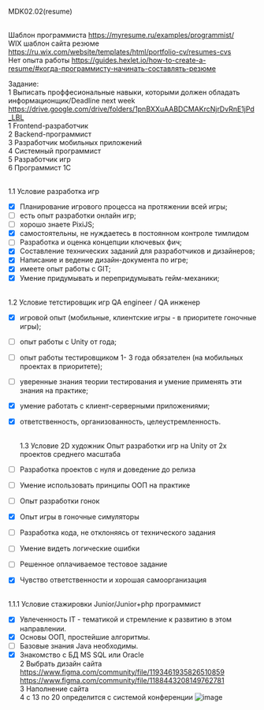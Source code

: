 MDK02.02(resume)

<BR>Шаблон программиста https://myresume.ru/examples/programmist/ 
<BR>WIX шаблон сайта резюме [https://ru.wix.com/website/templates/html/portfolio-cv/resumes-cvs ](https://www.figma.com/community/tag/website/files)
<BR>Нет опыта работы https://guides.hexlet.io/how-to-create-a-resume/#когда-программисту-начинать-составлять-резюме

Задание:
<BR>        1 Выписать проффесиональные навыки, которыми должен обладать информационщик/Deadline next week  <BR>https://drive.google.com/drive/folders/1pnBXXuAABDCMAKrcNjrDvRnE1jPd_LBL
<BR> 1 Frontend-разработчик
<BR> 2 Backend-программист
<BR> 3 Разработчик мобильных приложений
<BR> 4 Системный программист
<BR> 5 Разработчик игр
<BR> 6 Программист 1С
  
<BR>        1.1 Условие разработка игр
- [X] Планирование игрового процесса на протяжении всей игры;
- [ ] есть опыт разработки онлайн игр;
- [ ] хорошо знаете PixiJS;
- [X] самостоятельны, не нуждаетесь в постоянном контроле тимлидом
- [ ] Разработка и оценка концепции ключевых фич;
- [X] Составление технических заданий для разработчиков и дизайнеров;
- [X] Написание и ведение дизайн-документа по игре;
- [X] имеете опыт работы с GIT;
- [X] Умение придумывать и перепридумывать гейм-механики;
  
<BR>        1.2 Условие тетстировщик игр QA engineer / QA инженер
- [X] игровой опыт (мобильные, клиентские игры - в приоритете гоночные игры);
- [ ] опыт работы с Unity от года;
- [ ] опыт работы тестировщиком 1- 3 года обязателен (на мобильных проектах в приоритете);
- [ ] уверенные знания теории тестирования и умение применять эти знания на практике;
- [X] умение работать с клиент-серверными приложениями;
- [X] ответственность, организованность, целеустремленность.
  
  <BR>        1.3 Условие 2D художник
    Опыт разработки игр на Unity от 2х проектов среднего масштаба
- [ ] Разработка проектов с нуля и доведение до релиза
- [ ] Умение использовать принципы ООП на практике
- [ ] Опыт разработки гонок
- [X] Опыт игры в гоночные симуляторы
- [ ] Разработка кода, не отклоняясь от технического задания
- [ ] Умение видеть логические ошибки
- [ ] Решенное оплачиваемое тестовое задание
- [X] Чувство ответственности и хорошая самоорганизация
  
<BR>        1.1.1 Условие стажировки Junior/Junior+php программист
- [X] Увлеченность IT - тематикой и стремление к развитию в этом направлении.
- [X] Основы ООП, простейшие алгоритмы.
- [ ] Базовые знания Java необходимы.
- [X] Знакомство с БД MS SQL или Oracle
<BR>        2 Выбрать дизайн сайта
<BR>        https://www.figma.com/community/file/1193461935826510859
<BR>        https://www.figma.com/community/file/1188443208149762781
<BR>        3 Наполнение сайта
<BR>        4 с 13 по 20 определится с системой конференции
![image](https://user-images.githubusercontent.com/97594421/213488144-2810960c-0f7a-48eb-a276-4dc959f5caac.png)
